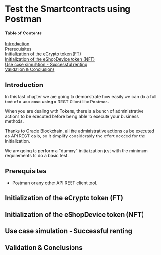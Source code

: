 # Test the Smartcontracts using Postman

#### Table of Contents  
[Introduction](#Introduction)  
[Prerequisites](#Prerequisites)  
[Initialization of the eCrypto token (FT)](#initFT)  
[Initialization of the eShopDevice token (NFT)](#initNFT)  
[Use case simulation - Successful renting](#usecase1)  
[Validation & Conclusions](#validation)  

<a name="Introduction"/>

## Introduction

In this last chapter we are going to demonstrate how easily we can do a full test of a use case using a REST Client like Postman.

When you are dealing with Tokens, there is a bunch of administrative actions to be executed before being able to execute your business methods. 

Thanks to Oracle Blockchain, all the administrative actions ca be executed as API REST calls, so it simplify considerably the effort needed for the initialization.

We are going to perform a "dummy" initialization just with the minimum requirements to do a basic test.


<a name="Prerequisites"/>

## Prerequisites
- Postman or any other API REST client tool.


<a name="initFT"/>

## Initialization of the eCrypto token (FT)


<a name="initNFT"/>

## Initialization of the eShopDevice token (NFT)


<a name="usecase1"/>

## Use case simulation - Successful renting


<a name="validation"/>

## Validation & Conclusions


